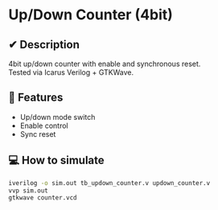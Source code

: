 # Up/Down Counter (4bit)

## ✔ Description
4bit up/down counter with enable and synchronous reset.  
Tested via Icarus Verilog + GTKWave.

## 📘 Features
- Up/down mode switch
- Enable control
- Sync reset

## 💻 How to simulate

```bash
iverilog -o sim.out tb_updown_counter.v updown_counter.v
vvp sim.out
gtkwave counter.vcd
